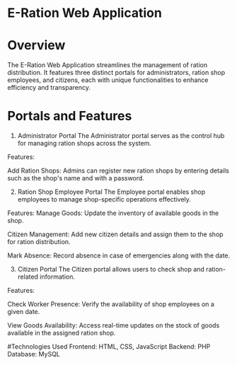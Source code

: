 
# E-Ration Web Application

# Overview

The E-Ration Web Application streamlines the management of ration distribution. It features three distinct portals for administrators, ration shop employees, and citizens, each with unique functionalities to enhance efficiency and transparency.

# Portals and Features

1. Administrator Portal
The Administrator portal serves as the control hub for managing ration shops across the system.

Features:

Add Ration Shops:
Admins can register new ration shops by entering details such as the shop's name and with a password.

2. Ration Shop Employee Portal
The Employee portal enables shop employees to manage shop-specific operations effectively.

Features:
Manage Goods:
Update the inventory of available goods in the shop.

Citizen Management:
Add new citizen details and assign them to the shop for ration distribution.

Mark Absence:
Record absence in case of emergencies along with the date.

3. Citizen Portal
The Citizen portal allows users to check shop and ration-related information.

Features:

Check Worker Presence:
Verify the availability of shop employees on a given date.

View Goods Availability:
Access real-time updates on the stock of goods available in the assigned ration shop.

#Technologies Used
Frontend: HTML, CSS, JavaScript
Backend: PHP
Database: MySQL
